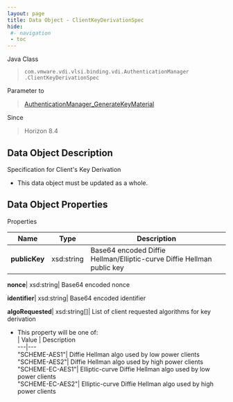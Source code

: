 ```yaml
---
layout: page
title: Data Object - ClientKeyDerivationSpec
hide:
 #- navigation
 - toc
---
```




Java Class  
> `com.vmware.vdi.vlsi.binding.vdi.AuthenticationManager  .ClientKeyDerivationSpec`

Parameter to  
> [AuthenticationManager_GenerateKeyMaterial](vdi.AuthenticationManager.md#generateKeyMaterial)

Since  
> Horizon 8.4


## Data Object Description 

Specification for Client's Key Derivation 

  * This data object must be updated as a whole.



## Data Object Properties

Properties

Name |  Type |  Description   
---|---|---  
**publicKey**|  xsd:string|  Base64 encoded Diffie Hellman/Elliptic-curve Diffie Hellman public key   
  
**nonce**|  xsd:string|  Base64 encoded nonce   
  
**identifier**|  xsd:string|  Base64 encoded identifier   
  
**algoRequested**|  xsd:string[]|  List of client requested algorithms for key derivation   


  * This property will be one of:  
|  Value |  Description   
---|---  
"SCHEME-AES1"| Diffie Hellman algo used by low power clients  
"SCHEME-AES2"| Diffie Hellman algo used by high power clients  
"SCHEME-EC-AES1"| Elliptic-curve Diffie Hellman algo used by low power clients  
"SCHEME-EC-AES2"| Elliptic-curve Diffie Hellman algo used by high power clients  

  
  
  
   
  
  
